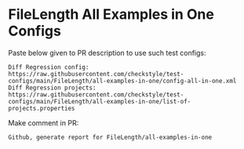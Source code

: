 # FileLength All Examples in One Configs
Paste below given to PR description to use such test configs:
```
Diff Regression config: https://raw.githubusercontent.com/checkstyle/test-configs/main/FileLength/all-examples-in-one/config-all-in-one.xml
Diff Regression projects: https://raw.githubusercontent.com/checkstyle/test-configs/main/FileLength/all-examples-in-one/list-of-projects.properties
```
Make comment in PR:
```
Github, generate report for FileLength/all-examples-in-one
```
